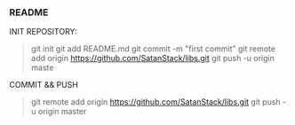 ### README
 INIT REPOSITORY:
 >git init
git add README.md
git commit -m "first commit"
git remote add origin https://github.com/SatanStack/libs.git
git push -u origin maste

COMMIT && PUSH
>git remote add origin https://github.com/SatanStack/libs.git
git push -u origin master